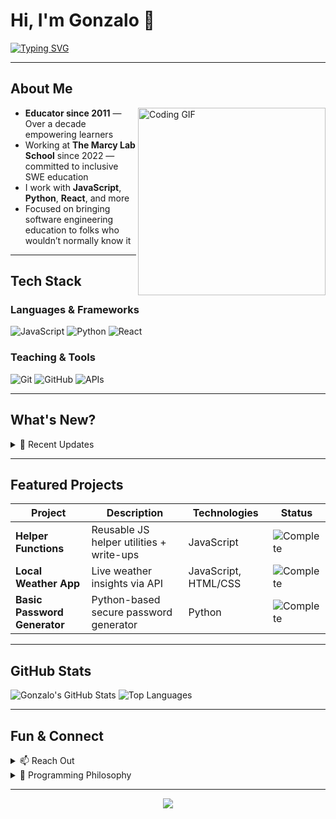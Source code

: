# Hi, I'm Gonzalo 🫶

[![Typing SVG](https://readme-typing-svg.demolab.com?font=Press+Start+2P&size=16&pause=1000&color=355E3B&width=900&lines=Educator+since+2011;+SWE+educator+at+The+Marcy+Lab+School+since+2022)](https://git.io/typing-svg)

---

##  About Me

<img align="right" alt="Coding GIF" width="300" src="https://media.giphy.com/media/L1R1tvI9svkIWwpVYr/giphy.gif" />

-  **Educator since 2011** — Over a decade empowering learners
-  Working at **The Marcy Lab School** since 2022 — committed to inclusive SWE education
-  I work with **JavaScript**, **Python**, **React**, and more
-  Focused on bringing software engineering education to folks who wouldn’t normally know it

---

##  Tech Stack

### Languages & Frameworks
![JavaScript](https://img.shields.io/badge/-JavaScript-F7DF1E?logo=javascript&logoColor=black&style=for-the-badge)
![Python](https://img.shields.io/badge/-Python-3776AB?logo=python&logoColor=white&style=for-the-badge)
![React](https://img.shields.io/badge/-React-61DAFB?logo=react&logoColor=black&style=for-the-badge)

### Teaching & Tools
![Git](https://img.shields.io/badge/-Git-F05032?logo=git&logoColor=white&style=for-the-badge)
![GitHub](https://img.shields.io/badge/-GitHub-181717?logo=github&logoColor=white&style=for-the-badge)
![APIs](https://img.shields.io/badge/-APIs-009688?logo=api&logoColor=white&style=for-the-badge)

---

##  What's New?

<details>
<summary>🎉 Recent Updates</summary>

-  Continued developing inclusive educational tools and curriculum  
-  Collaborating with peers to build more accessible pathways into tech  
-  Preparing interactive workshops and coding resources for new learners  

</details>

---

##  Featured Projects

| Project | Description | Technologies | Status |
|---------|-------------|--------------|--------|
| **Helper Functions** | Reusable JS helper utilities + write-ups | JavaScript | ![Complete](https://img.shields.io/badge/Status-Complete-success) |
| **Local Weather App** | Live weather insights via API | JavaScript, HTML/CSS | ![Complete](https://img.shields.io/badge/Status-Complete-success) |
| **Basic Password Generator** | Python-based secure password generator | Python | ![Complete](https://img.shields.io/badge/Status-Complete-success) |

---

##  GitHub Stats

![Gonzalo's GitHub Stats](https://github-readme-stats.vercel.app/api?username=gonzaloportfolio&show_icons=true&theme=dark&hide_rank=true)
![Top Languages](https://github-readme-stats.vercel.app/api/top-langs/?username=gonzaloportfolio&layout=compact&theme=dark)

---

##  Fun & Connect

<details>
<summary>📫 Reach Out</summary>

**Email:** gonzalo@marcylabschool.org  
**Location:** Brooklyn, NY  
**LinkedIn:** *(Add your link here)*  
**Portfolio:** *(Add link if you have)*

</details>

<details>
<summary>💭 Programming Philosophy</summary>

<i>"Teaching code isn't just about syntax — it's about unlocking opportunities." — Gonzalo</i>

</details>

---

<div align="center">
  <img src="https://capsule-render.vercel.app/api?type=waving&color=355E3B&height=120&section=footer" />
</div>

